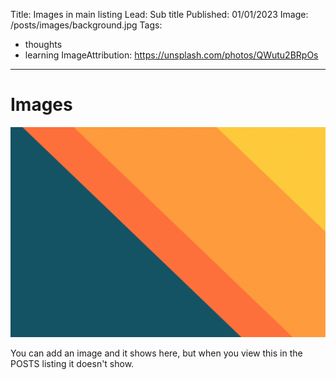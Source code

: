 Title: Images in main listing
Lead: Sub title
Published: 01/01/2023
Image: /posts/images/background.jpg
Tags:
  - thoughts
  - learning
ImageAttribution: https://unsplash.com/photos/QWutu2BRpOs
---
# Images

![background](images/background.jpg "background")

You can add an image and it shows here, but when you view this in the POSTS listing it doesn't show.
